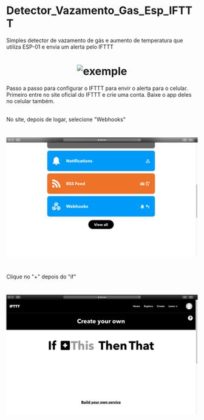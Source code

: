# Detector_Vazamento_Gas_Esp_IFTTT
Simples detector de vazamento de gás e aumento de temperatura que utiliza ESP-01 e envia um alerta pelo IFTTT

<h1 align="center">
    <img alt="exemple" title="#exemple" src=".github/Modelo_3D.gif" width="800px" />
</h1>


Passo a passo para configurar o IFTTT para envir o alerta para o celular. Primeiro entre no site oficial do IFTTT e crie uma conta. Baixe o app deles no celular também.

<br>
No site, depois de logar, selecione "Webhooks"

<h1 align="center">
    <img alt="exemple" title="#exemple" src=".github/1.png" width="600px" />
</h1>

<br>
Clique no "+" depois do "if"

<h1 align="center">
    <img alt="exemple" title="#exemple" src=".github/2.png" width="600px" />
</h1>
